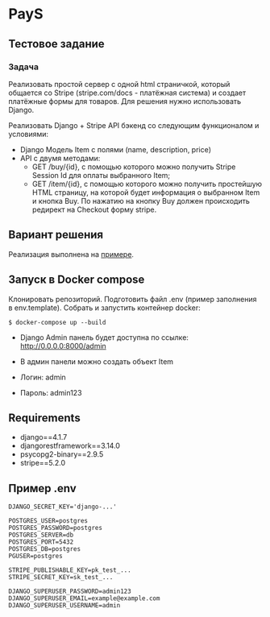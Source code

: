 # PayS

## Тестовое задание

### Задача

Реализовать простой сервер с одной html страничкой, который общается со Stripe
(stripe.com/docs - платёжная система) и создает платёжные формы для товаров.
Для решения нужно использовать Django.

Реализовать Django + Stripe API бэкенд со следующим функционалом и условиями:

- Django Модель Item с полями (name, description, price)
- API с двумя методами:
	- GET /buy/{id}, c помощью которого можно получить Stripe Session Id для оплаты выбранного Item;
	- GET /item/{id}, c помощью которого можно получить простейшую HTML страницу, на которой будет информация о выбранном Item и кнопка Buy. По нажатию на кнопку Buy должен происходить редирект на Checkout форму stripe.


## Вариант решения

Реализация выполнена на <a href='https://stripe.com/docs/payments/accept-a-payment?integration=checkout'>примере</a>.


## Запуск в Docker compose

Клонировать репозиторий. Подготовить файл .env (пример заполнения в env.template).
Собрать и запустить контейнер docker:


	$ docker-compose up --build

- Django Admin панель будет доступна по ссылке: http://0.0.0.0:8000/admin
- В админ панели можно создать объект Item

- Логин: admin
- Пароль: admin123


## Requirements

- django==4.1.7
- djangorestframework==3.14.0
- psycopg2-binary==2.9.5
- stripe==5.2.0

## Пример .env

	DJANGO_SECRET_KEY='django-...'

	POSTGRES_USER=postgres
	POSTGRES_PASSWORD=postgres
	POSTGRES_SERVER=db
	POSTGRES_PORT=5432
	POSTGRES_DB=postgres
	PGUSER=postgres

	STRIPE_PUBLISHABLE_KEY=pk_test_...
	STRIPE_SECRET_KEY=sk_test_...

	DJANGO_SUPERUSER_PASSWORD=admin123
	DJANGO_SUPERUSER_EMAIL=example@example.com
	DJANGO_SUPERUSER_USERNAME=admin
